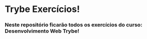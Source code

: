 # Trybe Exercícios!
### Neste repositório ficarão todos os exercícios do curso: Desenvolvimento Web Trybe!
